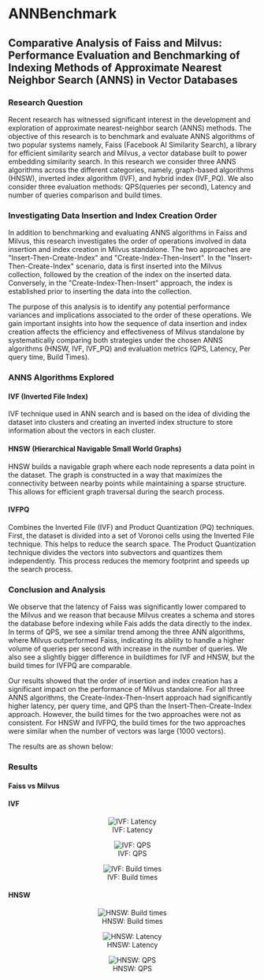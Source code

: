 # ANNBenchmark
## Comparative Analysis of Faiss and Milvus: Performance Evaluation and Benchmarking of Indexing Methods of Approximate Nearest Neighbor Search (ANNS) in Vector Databases

### Research Question
Recent research has witnessed significant interest in the development and exploration of approximate nearest-neighbor search (ANNS) methods. The objective of this research is to benchmark and evaluate ANNS algorithms of two popular systems namely, Faiss (Facebook AI Similarity Search), a library for efficient similarity search and Milvus, a vector database built to power embedding similarity search. In this research we consider three ANNS algorithms across the different categories, namely, graph-based algorithms (HNSW), inverted index algorithm (IVF), and hybrid index (IVF_PQ). We also consider three evaluation methods: QPS(queries per second), Latency and number of queries comparison and build times. 

### Investigating Data Insertion and Index Creation Order
In addition to benchmarking and evaluating ANNS algorithms in Faiss and Milvus, this research investigates the order of operations involved in data insertion and index creation in Milvus standalone. The two approaches are "Insert-Then-Create-Index" and "Create-Index-Then-Insert". In the "Insert-Then-Create-Index" scenario, data is first inserted into the Milvus collection, followed by the creation of the index on the inserted data. Conversely, in the "Create-Index-Then-Insert" approach, the index is established prior to inserting the data into the collection. 

The purpose of this analysis is to identify any potential performance variances and implications associated to the order of these operations. We gain important insights into how the sequence of data insertion and index creation affects the efficiency and effectiveness of Milvus standalone by systematically comparing both strategies under the chosen ANNS algorithms (HNSW, IVF, IVF_PQ) and evaluation metrics (QPS, Latency, Per query time, Build Times).

### ANNS Algorithms Explored
#### IVF (Inverted File Index)

IVF technique used in ANN search and is based on the idea of dividing the dataset into clusters and creating an inverted index structure to store information about the vectors in each cluster.

#### HNSW (Hierarchical Navigable Small World Graphs)

HNSW builds a navigable graph where each node represents a data point in the dataset. The graph is constructed in a way that maximizes the connectivity between nearby points while maintaining a sparse structure. This allows for efficient graph traversal during the search process.

#### IVFPQ

Combines the Inverted File (IVF) and Product Quantization (PQ) techniques. First, the dataset is divided into a set of Voronoi cells using the Inverted File technique. This helps to reduce the search space. The Product Quantization technique divides the vectors into subvectors and quantizes them independently. This process reduces the memory footprint and speeds up the search process. 


### Conclusion and Analysis

We observe that the latency of Faiss was significantly lower compared to the Milvus and we reason that because Milvus creates a schema and stores the database before indexing while Fais adds the data directly to the index. In terms of QPS, we see a similar trend among the three ANN algorithms, where Milvus outperformed Faiss, indicating its ability to handle a higher volume of queries per second with increase in the number of queries. We also see a slightly bigger difference in buildtimes for IVF and HNSW, but the build times for IVFPQ are comparable. 

Our results showed that the order of insertion and index creation has a significant impact on the performance of Milvus standalone. For all three ANNS algorithms, the Create-Index-Then-Insert approach had significantly higher latency, per query time, and QPS than the Insert-Then-Create-Index approach. However, the build times for the two approaches were not as consistent. For HNSW and IVFPQ, the build times for the two approaches were similar when the number of vectors was large (1000 vectors).

The results are as shown below:

### Results
#### Faiss vs Milvus
#### IVF

<p align="center">
  <img src="https://github.com/kshesha1/ANNBenchmark/blob/main/Graphs/Faiss%20vs%20Milvus/IVF_Latency.png"
    alt="IVF: Latency">
  <br>
  IVF: Latency
</p>

<p align="center">
  <img src="https://github.com/kshesha1/ANNBenchmark/blob/main/Graphs/Faiss%20vs%20Milvus/IVF%20QPS.png"
    alt="IVF: QPS">
  <br>
  IVF: QPS
</p>

<p align="center">
  <img src="https://github.com/kshesha1/ANNBenchmark/blob/main/Graphs/Faiss%20vs%20Milvus/IVF%20Build%20times.png"
    alt="IVF: Build times">
  <br>
  IVF: Build times
</p>

#### HNSW
<p align="center">
  <img src="https://github.com/kshesha1/ANNBenchmark/blob/main/Graphs/Faiss%20vs%20Milvus/HNSW%20Build%20times.png"
    alt="HNSW: Build times">
  <br>
  HNSW: Build times
</p>

<p align="center">
  <img src="https://github.com/kshesha1/ANNBenchmark/blob/main/Graphs/Faiss%20vs%20Milvus/HNSW%20Latency.png"
    alt="HNSW: Latency">
  <br>
  HNSW: Latency
</p>

<p align="center">
  <img src="https://github.com/kshesha1/ANNBenchmark/blob/main/Graphs/Faiss%20vs%20Milvus/HNSW%20QPS.png"
    alt="HNSW: QPS">
  <br>
  HNSW: QPS
</p>


